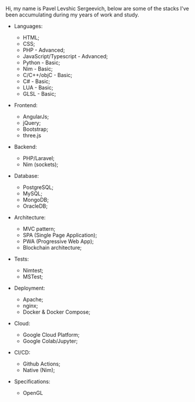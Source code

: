 
Hi, my name is Pavel Levshic Sergeevich, below are some of the stacks I've been accumulating during my years of work and study.

- Languages:
    - HTML;
    - CSS;
    - PHP - Advanced;
    - JavaScript/Typescript - Advanced;
    - Python - Basic;
    - Nim - Basic;
    - C/C++/objC - Basic;
    - C# - Basic;
    - LUA - Basic;
    - GLSL - Basic;

- Frontend:
    - AngularJs;
    - jQuery;
    - Bootstrap;
    - three.js

- Backend:
    - PHP/Laravel;
    - Nim (sockets);

- Database:
    - PostgreSQL;
    - MySQL;
    - MongoDB;
    - OracleDB;

- Architecture:
    - MVC pattern;
    - SPA (Single Page Application);
    - PWA (Progressive Web App);
    - Blockchain architecture;

- Tests:
    - Nimtest;
    - MSTest;

- Deployment:
    - Apache;
    - nginx;
    - Docker & Docker Compose;

- Cloud:
    - Google Cloud Platform;
    - Google Colab/Jupyter;

- CI/CD:
    - Github Actions;
    - Native (Nim);
    
- Specifications:
    - OpenGL
